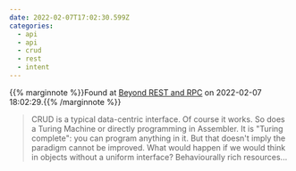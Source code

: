 ```yaml
---
date: 2022-02-07T17:02:30.599Z
categories:
  - api
  - api
  - crud
  - rest
  - intent
---
```

{{% marginnote %}}Found at [Beyond REST and RPC](https://www.hermanpeeren.nl/varia/beyond-rest-and-rpc) on 2022-02-07 18:02:29.{{% /marginnote %}}

> CRUD is a typical data-centric interface. Of course it works. So does a Turing Machine or directly programming in Assembler. It is "Turing complete": you can program anything in it. But that doesn't imply the paradigm cannot be improved. What would happen if we would think in objects without a uniform interface? Behaviourally rich resources...

